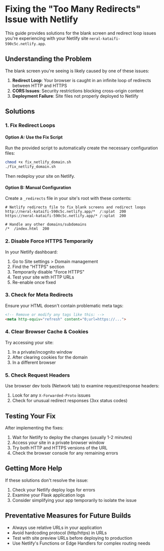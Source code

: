 # Fixing the "Too Many Redirects" Issue with Netlify

This guide provides solutions for the blank screen and redirect loop issues you're experiencing with your Netlify site `neral-kataifi-590c5c.netlify.app`.

## Understanding the Problem

The blank screen you're seeing is likely caused by one of these issues:

1. **Redirect Loop**: Your browser is caught in an infinite loop of redirects between HTTP and HTTPS
2. **CORS Issues**: Security restrictions blocking cross-origin content
3. **Deployment Failure**: Site files not properly deployed to Netlify

## Solutions

### 1. Fix Redirect Loops

#### Option A: Use the Fix Script

Run the provided script to automatically create the necessary configuration files:

```bash
chmod +x fix_netlify_domain.sh
./fix_netlify_domain.sh
```

Then redeploy your site on Netlify.

#### Option B: Manual Configuration

Create a `_redirects` file in your site's root with these contents:

```
# Netlify redirects file to fix blank screens and redirect loops
http://neral-kataifi-590c5c.netlify.app/*  /:splat  200
https://neral-kataifi-590c5c.netlify.app/* /:splat  200

# Handle any other domains/subdomains
/*  /index.html  200
```

### 2. Disable Force HTTPS Temporarily

In your Netlify dashboard:
1. Go to Site settings > Domain management
2. Find the "HTTPS" section
3. Temporarily disable "Force HTTPS"
4. Test your site with HTTP URLs
5. Re-enable once fixed

### 3. Check for Meta Redirects

Ensure your HTML doesn't contain problematic meta tags:

```html
<!-- Remove or modify any tags like this: -->
<meta http-equiv="refresh" content="0;url=https://...">
```

### 4. Clear Browser Cache & Cookies

Try accessing your site:
1. In a private/incognito window
2. After clearing cookies for the domain
3. In a different browser

### 5. Check Request Headers

Use browser dev tools (Network tab) to examine request/response headers:
1. Look for any `X-Forwarded-Proto` issues
2. Check for unusual redirect responses (3xx status codes)

## Testing Your Fix

After implementing the fixes:

1. Wait for Netlify to deploy the changes (usually 1-2 minutes)
2. Access your site in a private browser window
3. Try both HTTP and HTTPS versions of the URL
4. Check the browser console for any remaining errors

## Getting More Help

If these solutions don't resolve the issue:

1. Check your Netlify deploy logs for errors
2. Examine your Flask application logs
3. Consider simplifying your app temporarily to isolate the issue

## Preventative Measures for Future Builds

- Always use relative URLs in your application
- Avoid hardcoding protocol (http/https) in URLs
- Test with site preview URLs before deploying to production
- Use Netlify's Functions or Edge Handlers for complex routing needs